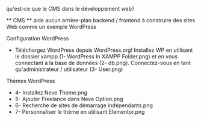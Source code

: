 qu'est-ce que le CMS dans le développement web?

** CMS ** aide aucun arrière-plan backend / frontend à construire des sites Web comme un exemple WordPress



Configuration WordPress

- Téléchargez WordPress depuis WordPress.org! Installez WP en utilisant le dossier xampp (1- WordPress In XAMPP Folder.png) et en vous connectant à la base de données (2- db.png). Connectez-vous en tant qu'administrateur / utilisateur (3- User.png)

Thèmes WordPress

- 4- Installez Neve Theme.png
- 5- Ajouter Freelance dans Neve Option.png
- 6- Recherche de sites de démarrage indépendants.png
- 7- Personnaliser le thème en utilisant Elementor.png
